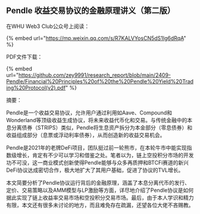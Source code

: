 ## Pendle 收益交易协议的金融原理讲义（第二版）

在WHU Web3 Club公众号上阅读：

{% embed url="https://mp.weixin.qq.com/s/R7KALVYosCN5dS1Ig6dRqA" %}

PDF文件下载：

{% embed url="https://github.com/zey9991/research_report/blob/main/2409-Pendle/Financial%20Principles%20of%20the%20Pendle%20Yield%20Trading%20Protocol(v2).pdf" %}

摘要：

Pendle是一个收益交易协议，允许用户通过利用如Aave、Compound和Wonderland等顶级收益生成协议，将未来收益代币化和交易。与传统金融中的本息分离债券（STRIPS）类似，Pendle将生息资产拆分为本金部分（零息债券）和收益组成部分（息票或浮动利率债券），从而创造新的收益交易机会。

Pendle是2021年的老牌DeFi项目，团队挺过前一轮熊市，在本轮牛市中能实现指数级增长，肯定有不少可以学习和借鉴之处。笔者以为，链上空投积分市场的开发功不可没，这一商业模式创新使得Pendle能够与众多再质押和BTCFi赛道的新兴DeFi协议达成密切合作，极大地扩大了其用户基础，促进了协议的TVL增长。

本文简要分析了Pendle协议运行背后的金融原理，涵盖了本息分离代币的发行、定价、交易策略以及AMM模型与LP激励等方面，详尽地介绍了Pendle协议是如何据此实现了链上收益率交易市场和空投积分交易市场。最后，由于本人学识和精力有限，本文还有很多未讨论的地方，而且难免存在疏漏，还望各位大佬不吝赐教。

